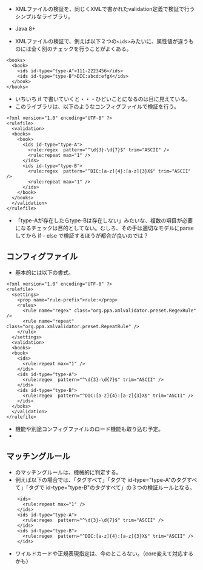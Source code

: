  * XMLファイルの検証を、同じくXMLで書かれたvalidation定義で検証で行うシンプルなライブラリ。
 * Java 8+

 * XMLファイルの検証で、例えば以下２つの```<ids>```みたいに、属性値が違うものには全く別のチェックを行うことがよくある。
```
<books>
  <book>
    <ids id-type="type-A">111-2223456</ids>
    <ids id-type="type-B">DIC:abcd:efgX</ids>
  </book>
</books>
```
 * いちいち if で書いていくと・・・ひどいことになるのは目に見えている。
 * このライブラリは、以下のようなコンフィグファイルで検証を行う。
```
<?xml version="1.0" encoding="UTF-8" ?>
<rulefile>
  <validation>
  <books>
    <book>
      <ids id-type="type-A">
        <rule:regex  pattern="^\d{3}-\d{7}$" trim="ASCII" />
        <rule:repeat max="1" />
      </ids>
      <ids id-type="type-B">
        <rule:regex  pattern="^DIC:[a-z]{4}:[a-z]{3}X$" trim="ASCII" />
        <rule:repeat max="1" />
      </ids>
    </book>
  </books>
  </validation>
</rulefile>
```

 * 「type-Aが存在したらtype-Bは存在しない」みたいな、複数の項目が必要になるチェックは目的としてない。むしろ、その手は適切なモデルにparseしてから if - else で検証するほうが都合が良いのでは？


## コンフィグファイル

 * 基本的には以下の書式。
```
<?xml version="1.0" encoding="UTF-8" ?>
<rulefile>
  <settings>
    <prop name="rule-prefix">rule:</prop>
    <rules>
      <rule name="regex" class="org.ppa.xmlvalidator.preset.RegexRule" />
      <rule name="repeat" class="org.ppa.xmlvalidator.preset.RepeatRule" />
    </rule>
  </settings>
  <validation>
  <books>
  <book>
    <ids>
      <rule:repeat max="1" />
    </ids>
    <ids id-type="type-A">
      <rule:regex  pattern="^\d{3}-\d{7}$" trim="ASCII" />
    </ids>
    <ids id-type="type-B">
      <rule:regex  pattern="^DIC:[a-z]{4}:[a-z]{3}X$" trim="ASCII" />
    </ids>
  </boks>
  </validation>
</rulefile>
```

 * <include> 機能や別途コンフィグファイルのロード機能も取り込む予定。
 *

## マッチングルール

 * <validation> のマッチングルールは、機械的に判定する。
 * 例えば以下の場合では、「<ids>タグすべて」「<ids>タグで id-type="type-A"のタグすべて」「<ids>タグで id-type="type-B"のタグすべて」の３つの検証ルールとなる。
```
    <ids>
      <rule:repeat max="1" />
    </ids>
    <ids id-type="type-A">
      <rule:regex  pattern="^\d{3}-\d{7}$" trim="ASCII" />
    </ids>
    <ids id-type="type-B">
      <rule:regex  pattern="^DIC:[a-z]{4}:[a-z]{3}X$" trim="ASCII" />
    </ids>
```
 * ワイルドカードや正規表現指定は、今のところない。（core変えて対応するかも）